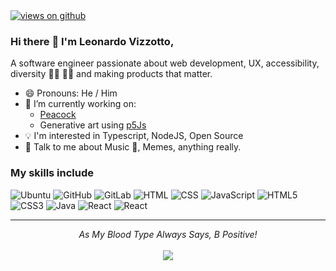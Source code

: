 <a href="https://github.com/LeonardoVizzotto" target="_blank">
  <img src="https://komarev.com/ghpvc/?username=LeonardoVizzotto&label=Views&color=brightgreen&style=flat-square" alt="views on github" />
</a>

### Hi there <span role="img" aria-label="Hand emoji">👋</span> I'm Leonardo Vizzotto,

A software engineer passionate about web development, UX, accessibility, diversity <span role="img" aria-label="BLM emoji">✊🏿</span><span role="img" aria-label="Pride flag emoji">
🏳️‍🌈 </span> and making products that matter.  

- <span role="img" aria-label="Happy face emoji">😄</span> Pronouns: He / Him
- <span role="img" aria-label="Telescope emoji">🔭</span> I’m currently working on:
	- [Peacock](https://www.peacocktv.com/) 
	- Generative art using [p5Js](https://p5js.org/)
- <span role="img" aria-label="bulb emoji">:bulb:</span> I'm interested in Typescript, NodeJS, Open Source
- <span role="img" aria-label="Text balloon emoji">💬</span> Talk to me about Music <span role="img" aria-label="Music emoji">🎵</span>, Memes, anything really.

### My skills include

![Ubuntu](https://img.shields.io/badge/Ubuntu-E95420?style=flat-square&logo=ubuntu&logoColor=white)
![GitHub](https://img.shields.io/badge/-GitHub-181717?style=flat-square&logo=github)
![GitLab](https://img.shields.io/badge/GitLab-330F63?style=flat-square&logo=gitlab&logoColor=white)
![HTML](https://img.shields.io/badge/HTML-239120?style=flat-square&logo=html5&logoColor=white)
![CSS](https://img.shields.io/badge/CSS-239120?&style=flat-square&logo=css3&logoColor=white)
![JavaScript](https://img.shields.io/badge/-JavaScript-black?style=flat-square&logo=javascript)
![HTML5](https://img.shields.io/badge/HTML5-E34F26?style=flat-square&logo=html5&logoColor=white)
![CSS3](https://img.shields.io/badge/CSS3-1572B6?style=flat-square&logo=css3&logoColor=white)
![Java](https://img.shields.io/badge/-Java-007396?style=flat-square&logo=java)
![React](https://img.shields.io/badge/React-799?style=flat-square&logo=react&logoColor=white)
![React](https://img.shields.io/badge/Angular-dd0031?style=flat-square&logo=angular&logoColor=white)
    
<hr>
<p align="center">
   <i>As My Blood Type Always Says, B Positive!</i>
<br>
<br>	
<a target="_blank" href="https://www.linkedin.com/in/leonardo-vizzotto/"><img src="https://img.shields.io/badge/-LinkedIn-0077B5?style=for-the-badge&logo=Linkedin&logoColor=white"></img></a>
<br>
</p>
